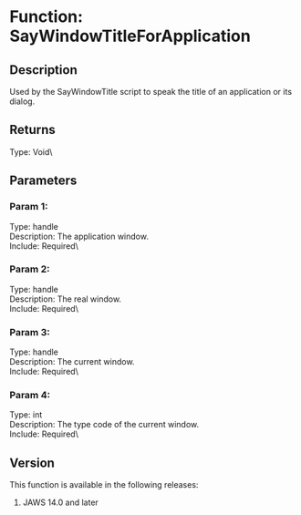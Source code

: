 # Function: SayWindowTitleForApplication

## Description

Used by the SayWindowTitle script to speak the title of an application
or its dialog.

## Returns

Type: Void\

## Parameters

### Param 1:

Type: handle\
Description: The application window.\
Include: Required\

### Param 2:

Type: handle\
Description: The real window.\
Include: Required\

### Param 3:

Type: handle\
Description: The current window.\
Include: Required\

### Param 4:

Type: int\
Description: The type code of the current window.\
Include: Required\

## Version

This function is available in the following releases:

1.  JAWS 14.0 and later
